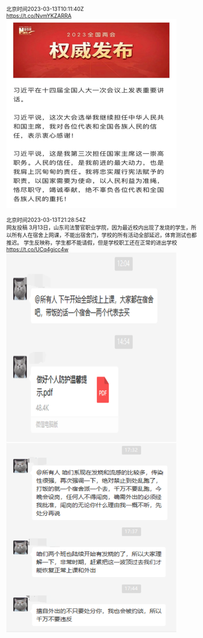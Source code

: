 北京时间2023-03-13T10:11:40Z<br>https://t.co/NvmYKZARRA<br><img src='/temp/image/2023/w-Month-3/1635101288173301762_0.jpg' width='450' height='500'><br><br>北京时间2023-03-13T21:28:54Z<br>网友投稿
3月13日，山东司法警官职业学院，因为最近校内出现了发烧的学生，所以所有人在宿舍上网课，不能出宿舍门，学校的所有活动全部延迟，体育测试也都推迟。
学生反映称，学生都不能请假，但是学校职工还在正常的进出学校 https://t.co/UCq4gicc4w<br><img src='/temp/image/2023/w-Month-3/1635271721044553728_0.jpg' width='450' height='500'><img src='/temp/image/2023/w-Month-3/1635271721044553728_1.jpg' width='450' height='500'><br><br>